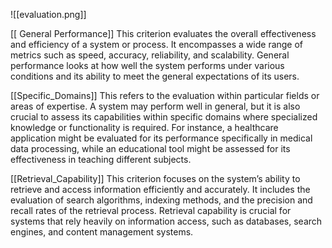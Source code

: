 ![[evaluation.png]]

[[ General Performance]]
This criterion evaluates the overall effectiveness and efficiency of a system or process. It encompasses a wide range of metrics such as speed, accuracy, reliability, and scalability. General performance looks at how well the system performs under various conditions and its ability to meet the general expectations of its users.

[[Specific_Domains]]
This refers to the evaluation within particular fields or areas of expertise. A system may perform well in general, but it is also crucial to assess its capabilities within specific domains where specialized knowledge or functionality is required. For instance, a healthcare application might be evaluated for its performance specifically in medical data processing, while an educational tool might be assessed for its effectiveness in teaching different subjects.

[[Retrieval_Capability]]
This criterion focuses on the system’s ability to retrieve and access information efficiently and accurately. It includes the evaluation of search algorithms, indexing methods, and the precision and recall rates of the retrieval process. Retrieval capability is crucial for systems that rely heavily on information access, such as databases, search engines, and content management systems. 

